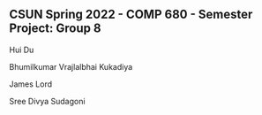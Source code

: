 ## CSUN Spring 2022 - COMP 680 - Semester Project: Group 8

Hui Du

Bhumilkumar Vrajlalbhai Kukadiya

James Lord

Sree Divya Sudagoni
